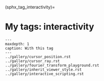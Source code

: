 (sphx_tag_interactivity)=
# My tags: interactivity

```{toctree}
---
maxdepth: 1
caption: With this tag
---
../gallery/cursor_position.rst
../gallery/cursor_ray.rst
../gallery/fourier_transform_playground.rst
../gallery/inherit_viewer_style.rst
../gallery/interactive_scripting.rst
```

